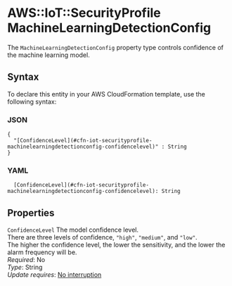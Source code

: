 # AWS::IoT::SecurityProfile MachineLearningDetectionConfig<a name="aws-properties-iot-securityprofile-machinelearningdetectionconfig"></a>

The `MachineLearningDetectionConfig` property type controls confidence of the machine learning model\.

## Syntax<a name="aws-properties-iot-securityprofile-machinelearningdetectionconfig-syntax"></a>

To declare this entity in your AWS CloudFormation template, use the following syntax:

### JSON<a name="aws-properties-iot-securityprofile-machinelearningdetectionconfig-syntax.json"></a>

```
{
  "[ConfidenceLevel](#cfn-iot-securityprofile-machinelearningdetectionconfig-confidencelevel)" : String
}
```

### YAML<a name="aws-properties-iot-securityprofile-machinelearningdetectionconfig-syntax.yaml"></a>

```
  [ConfidenceLevel](#cfn-iot-securityprofile-machinelearningdetectionconfig-confidencelevel): String
```

## Properties<a name="aws-properties-iot-securityprofile-machinelearningdetectionconfig-properties"></a>

`ConfidenceLevel` <a name="cfn-iot-securityprofile-machinelearningdetectionconfig-confidencelevel"></a>
The model confidence level\.  
There are three levels of confidence, `"high"`, `"medium"`, and `"low"`\.  
The higher the confidence level, the lower the sensitivity, and the lower the alarm frequency will be\.  
_Required_: No  
_Type_: String  
_Update requires_: [No interruption](https://docs.aws.amazon.com/AWSCloudFormation/latest/UserGuide/using-cfn-updating-stacks-update-behaviors.html#update-no-interrupt)
